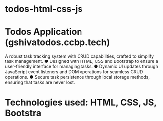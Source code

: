 # todos-html-css-js
# Todos Application (gshivatodos.ccbp.tech)
A robust task tracking system with CRUD capabilities, crafted to simplify task management.
● Designed with HTML, CSS and Bootstrap to ensure a user-friendly interface for managing tasks.
● Dynamic UI updates through JavaScript event listeners and DOM operations for seamless CRUD
operations.
● Secure task persistence through local storage methods, ensuring that tasks are never lost.
# Technologies used: HTML, CSS, JS, Bootstra
